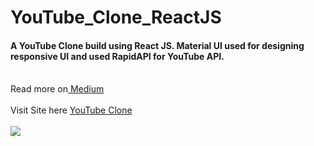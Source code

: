 # YouTube_Clone_ReactJS

<h4>A YouTube Clone build using React JS. Material UI used for designing responsive UI and used RapidAPI for YouTube API.</h4>
<br/>
Read more on<a href="https://medium.com/@Rushabh_/creating-your-own-video-sharing-platform-a-reactjs-youtube-clone-63897a27cfca"> Medium</a>
<br/>
<br/>
Visit Site here <a href="https://youtubee2023.netlify.app/">YouTube Clone</a>
<br/>
<br/>

<img src="https://miro.medium.com/v2/resize:fit:720/format:webp/1*zrPlNKLU_etCB2pxbj_3HQ.png">
